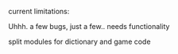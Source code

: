 current limitations:

Uhhh. a few bugs, just a few.. needs functionality 


split modules for dictionary and game code
